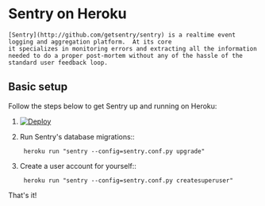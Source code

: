 Sentry on Heroku
================

    [Sentry](http://github.com/getsentry/sentry) is a realtime event logging and aggregation platform.  At its core
    it specializes in monitoring errors and extracting all the information
    needed to do a proper post-mortem without any of the hassle of the
    standard user feedback loop.


Basic setup
-----------

Follow the steps below to get Sentry up and running on Heroku:

1. [![Deploy](https://www.herokucdn.com/deploy/button.png)](https://heroku.com/deploy)

2. Run Sentry's database migrations::

        heroku run "sentry --config=sentry.conf.py upgrade"

3. Create a user account for yourself::

        heroku run "sentry --config=sentry.conf.py createsuperuser"

That's it!
